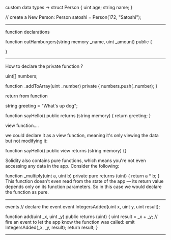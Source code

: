 custom data types -> 
struct Person {
  uint age;
  string name;
}

// create a New Person:
Person satoshi = Person(172, "Satoshi");

-------

function declarations

function eatHamburgers(string memory _name, uint _amount) public {

}

-------
How to declare the private function ?

uint[] numbers;

function _addToArray(uint _number) private {
  numbers.push(_number);
}


return from function

string greeting = "What's up dog";

function sayHello() public returns (string memory) {
  return greeting;
}

view function....

we could declare it as a view function, meaning it's only viewing the data but not modifying it:

function sayHello() public view returns (string memory) {}

Solidity also contains pure functions, which means you're not even accessing any data in the app. Consider the following:

function _multiply(uint a, uint b) private pure returns (uint) {
  return a * b;
}
This function doesn't even read from the state of the app — its return value depends only on its function parameters. So in this case we would declare the function as pure.

--------------

events 
// declare the event
event IntegersAdded(uint x, uint y, uint result);

function add(uint _x, uint _y) public returns (uint) {
  uint result = _x + _y;
  // fire an event to let the app know the function was called:
  emit IntegersAdded(_x, _y, result);
  return result;
}

-------------